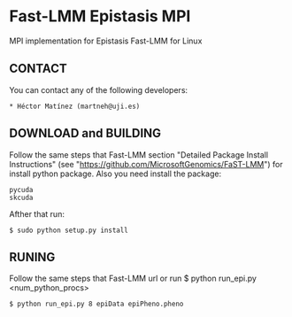 # Fast-LMM Epistasis MPI

MPI implementation for Epistasis Fast-LMM for Linux

CONTACT
-------
  You can contact any of the following developers:

    * Héctor Matínez (martneh@uji.es)

DOWNLOAD and BUILDING
---------------------
  Follow the same steps that Fast-LMM section "Detailed Package Install Instructions" (see "https://github.com/MicrosoftGenomics/FaST-LMM") for install python package.
  Also you need install the package:

    pycuda
    skcuda

  Afther that run:

    $ sudo python setup.py install

RUNING
-------
  Follow the same steps that Fast-LMM url or run
    $ python run_epi.py <num_python_procs> <epiDataset> <epiPheno>
 	
    $ python run_epi.py 8 epiData epiPheno.pheno

